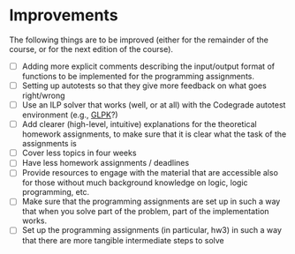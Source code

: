 # Improvements

The following things are to be improved (either for the remainder of the course, or for the next edition of the course).

- [ ] Adding more explicit comments describing the input/output format of functions to be implemented for the programming assignments.
- [ ] Setting up autotests so that they give more feedback on what goes right/wrong
- [ ] Use an ILP solver that works (well, or at all) with the Codegrade autotest environment (e.g., [GLPK](https://en.wikipedia.org/wiki/GNU_Linear_Programming_Kit)?)
- [ ] Add clearer (high-level, intuitive) explanations for the theoretical homework assignments, to make sure that it is clear what the task of the assignments is
- [ ] Cover less topics in four weeks
- [ ] Have less homework assignments / deadlines
- [ ] Provide resources to engage with the material that are accessible also for those without much background knowledge on logic, logic programming, etc.
- [ ] Make sure that the programming assignments are set up in such a way that when you solve part of the problem, part of the implementation works.
- [ ] Set up the programming assignments (in particular, hw3) in such a way that there are more tangible intermediate steps to solve
